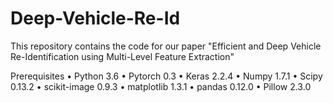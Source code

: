 # Deep-Vehicle-Re-Id 
This repository contains the code for our paper "Efficient and Deep Vehicle Re-Identification using Multi-Level Feature Extraction"



Prerequisites
•	Python 3.6
•	Pytorch 0.3
•	Keras 2.2.4
•	Numpy 1.7.1
•	Scipy 0.13.2
•	scikit-image 0.9.3
•	matplotlib 1.3.1
•	pandas 0.12.0
•	Pillow 2.3.0 
